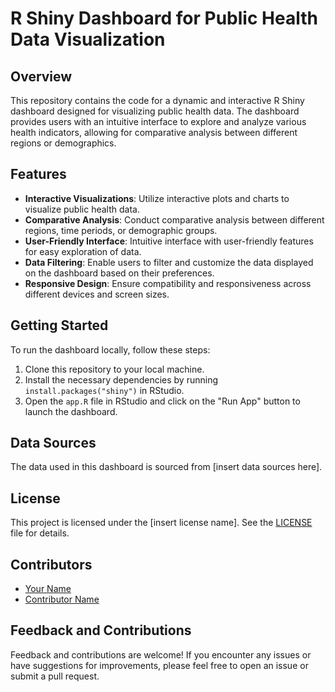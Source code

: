 # R Shiny Dashboard for Public Health Data Visualization

## Overview
This repository contains the code for a dynamic and interactive R Shiny dashboard designed for visualizing public health data. The dashboard provides users with an intuitive interface to explore and analyze various health indicators, allowing for comparative analysis between different regions or demographics.

## Features
- **Interactive Visualizations**: Utilize interactive plots and charts to visualize public health data.
- **Comparative Analysis**: Conduct comparative analysis between different regions, time periods, or demographic groups.
- **User-Friendly Interface**: Intuitive interface with user-friendly features for easy exploration of data.
- **Data Filtering**: Enable users to filter and customize the data displayed on the dashboard based on their preferences.
- **Responsive Design**: Ensure compatibility and responsiveness across different devices and screen sizes.

## Getting Started
To run the dashboard locally, follow these steps:
1. Clone this repository to your local machine.
2. Install the necessary dependencies by running `install.packages("shiny")` in RStudio.
3. Open the `app.R` file in RStudio and click on the "Run App" button to launch the dashboard.

## Data Sources
The data used in this dashboard is sourced from [insert data sources here].

## License
This project is licensed under the [insert license name]. See the [LICENSE](LICENSE) file for details.

## Contributors
- [Your Name](https://github.com/yourusername)
- [Contributor Name](https://github.com/contributorusername)

## Feedback and Contributions
Feedback and contributions are welcome! If you encounter any issues or have suggestions for improvements, please feel free to open an issue or submit a pull request.
